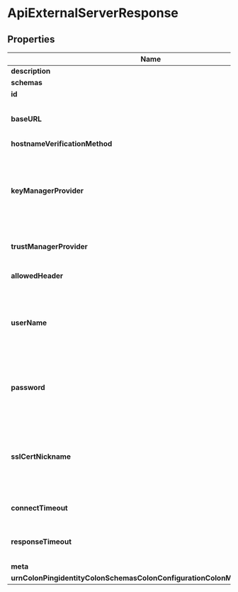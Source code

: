 

# ApiExternalServerResponse


## Properties

| Name | Type | Description | Notes |
|------------ | ------------- | ------------- | -------------|
|**description** | **String** | A description for this External Server |  [optional] |
|**schemas** | **List&lt;EnumapiExternalServerSchemaUrn&gt;** |  |  |
|**id** | **String** | Name of the External Server |  |
|**baseURL** | **String** | The base URL of the external server, optionally including port number, for example \&quot;https://externalService:9031\&quot;. |  |
|**hostnameVerificationMethod** | **EnumexternalServerApiHostnameVerificationMethodProp** |  |  [optional] |
|**keyManagerProvider** | **String** | The key manager provider to use if SSL (HTTPS) is to be used for connection-level security. When specifying a value for this property (except when using the Null key manager provider) you must ensure that the external server trusts this server&#39;s public certificate by adding this server&#39;s public certificate to the external server&#39;s trust store. |  [optional] |
|**trustManagerProvider** | **String** | The trust manager provider to use if SSL (HTTPS) is to be used for connection-level security. |  [optional] |
|**allowedHeader** | **List&lt;String&gt;** | A list of HTTP headers that will be forwarded by the PingAuthorize Server to the downstream API server. |  [optional] |
|**userName** | **String** | The name of the login account to use for HTTP requests to the downstream API server using basic authentication. This property is ignored unless an associated Gateway API Endpoint&#39;s http-auth-evaluation-behavior property is set to \&quot;evaluate-and-replace\&quot;. |  [optional] |
|**password** | **String** | The name of the login password to use for HTTP requests to the downstream API server using basic authentication. This property is ignored unless an associated Gateway API Endpoint&#39;s http-auth-evaluation-behavior property is set to \&quot;evaluate-and-replace\&quot;. |  [optional] |
|**sslCertNickname** | **String** | The certificate alias within the keystore to use if SSL (HTTPS) is to be used for connection-level security. When specifying a value for this property you must ensure that the external server trusts this server&#39;s public certificate by adding this server&#39;s public certificate to the external server&#39;s trust store. |  [optional] |
|**connectTimeout** | **String** | Specifies the maximum length of time to wait for a connection to be established before aborting a request to the server. |  [optional] |
|**responseTimeout** | **String** | Specifies the maximum length of time to wait for response data to be read from an established connection before aborting a request to the server. |  [optional] |
|**meta** | [**MetaMeta**](MetaMeta.md) |  |  [optional] |
|**urnColonPingidentityColonSchemasColonConfigurationColonMessagesColon20** | [**MetaUrnPingidentitySchemasConfigurationMessages20**](MetaUrnPingidentitySchemasConfigurationMessages20.md) |  |  [optional] |



